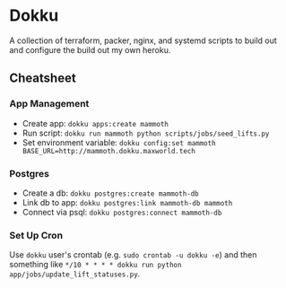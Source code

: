 # Dokku

A collection of terraform, packer, nginx, and systemd scripts to build out and configure the build out my own heroku.

## Cheatsheet

### App Management

- Create app: `dokku apps:create mammoth`
- Run script: `dokku run mammoth python scripts/jobs/seed_lifts.py`
- Set environment variable: `dokku config:set mammoth BASE_URL=http://mammoth.dokku.maxworld.tech`

### Postgres

- Create a db: `dokku postgres:create mammoth-db`
- Link db to app: `dokku postgres:link mammoth-db mammoth`
- Connect via psql: `dokku postgres:connect mammoth-db`

### Set Up Cron

Use `dokku` user's crontab (e.g. `sudo crontab -u dokku -e`) and then something like `*/10 * * * * dokku run python app/jobs/update_lift_statuses.py`.
